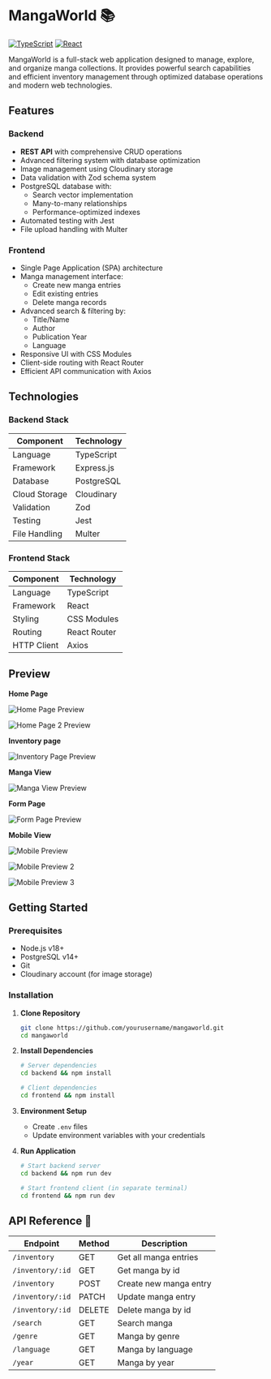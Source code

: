 # MangaWorld 📚

[![TypeScript](https://img.shields.io/badge/TypeScript-4.9.5-blue.svg)](https://www.typescriptlang.org/)
[![React](https://img.shields.io/badge/React-18.2.0-blue.svg)](https://react.dev/)

MangaWorld is a full-stack web application designed to manage, explore, and organize manga collections. It provides powerful search capabilities and efficient inventory management through optimized database operations and modern web technologies.

## Features

### Backend

- **REST API** with comprehensive CRUD operations
- Advanced filtering system with database optimization
- Image management using Cloudinary storage
- Data validation with Zod schema system
- PostgreSQL database with:
  - Search vector implementation
  - Many-to-many relationships
  - Performance-optimized indexes
- Automated testing with Jest
- File upload handling with Multer

### Frontend

- Single Page Application (SPA) architecture
- Manga management interface:
  - Create new manga entries
  - Edit existing entries
  - Delete manga records
- Advanced search & filtering by:
  - Title/Name
  - Author
  - Publication Year
  - Language
- Responsive UI with CSS Modules
- Client-side routing with React Router
- Efficient API communication with Axios

## Technologies

### Backend Stack

| Component     | Technology |
| ------------- | ---------- |
| Language      | TypeScript |
| Framework     | Express.js |
| Database      | PostgreSQL |
| Cloud Storage | Cloudinary |
| Validation    | Zod        |
| Testing       | Jest       |
| File Handling | Multer     |

### Frontend Stack

| Component   | Technology   |
| ----------- | ------------ |
| Language    | TypeScript   |
| Framework   | React        |
| Styling     | CSS Modules  |
| Routing     | React Router |
| HTTP Client | Axios        |

## Preview

**Home Page**

![Home Page Preview](./docs/images/home-01.png)

![Home Page 2 Preview](./docs/images/home-02.png)

**Inventory page**

![Inventory Page Preview](./docs/images/inventory-01.png)

**Manga View**

![Manga View Preview](./docs/images/manga-01.png)

**Form Page**

![Form Page Preview](./docs/images/form-01.png)

**Mobile View**

![Mobile Preview](./docs/images/mobile-01.png)

![Mobile Preview 2](./docs/images/mobile-02.png)

![Mobile Preview 3](./docs/images/mobile-03.png)

## Getting Started

### Prerequisites

- Node.js v18+
- PostgreSQL v14+
- Git
- Cloudinary account (for image storage)

### Installation

1. **Clone Repository**

   ```bash
   git clone https://github.com/yourusername/mangaworld.git
   cd mangaworld
   ```

2. **Install Dependencies**

   ```bash
   # Server dependencies
   cd backend && npm install

   # Client dependencies
   cd frontend && npm install
   ```

3. **Environment Setup**

   - Create `.env` files
   - Update environment variables with your credentials

4. **Run Application**

   ```bash
   # Start backend server
   cd backend && npm run dev

   # Start frontend client (in separate terminal)
   cd frontend && npm run dev
   ```

## API Reference 📡

| Endpoint         | Method | Description            |
| ---------------- | ------ | ---------------------- |
| `/inventory`     | GET    | Get all manga entries  |
| `/inventory/:id` | GET    | Get manga by id        |
| `/inventory`     | POST   | Create new manga entry |
| `/inventory/:id` | PATCH  | Update manga entry     |
| `/inventory/:id` | DELETE | Delete manga by id     |
| `/search`        | GET    | Search manga           |
| `/genre`         | GET    | Manga by genre         |
| `/language`      | GET    | Manga by language      |
| `/year`          | GET    | Manga by year          |

